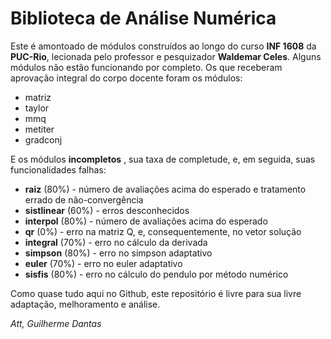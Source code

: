 # Biblioteca de Análise Numérica
Este é amontoado de módulos construídos ao longo do curso **INF 1608** da **PUC-Rio**, lecionada pelo professor e pesquizador **Waldemar Celes**. Alguns módulos não estão funcionando por completo. Os que receberam aprovação integral do corpo docente foram os módulos:
* matriz
* taylor
* mmq
* metiter
* gradconj

E os módulos **incompletos** , sua taxa de completude, e, em seguida, suas funcionalidades falhas:

* **raiz** (80%) - número de avaliações acima do esperado e tratamento errado de não-convergência
* **sistlinear** (60%) - erros desconhecidos
* **interpol** (80%) - número de avaliações acima do esperado
* **qr** (0%) - erro na matriz Q, e, consequentemente, no vetor solução
* **integral** (70%) - erro no cálculo da derivada
* **simpson** (80%) - erro no simpson adaptativo
* **euler** (70%) - erro no euler adaptativo
* **sisfis** (80%) - erro no cálculo do pendulo por método numérico

Como quase tudo aqui no Github, este repositório é livre para sua livre adaptação, melhoramento e análise.

_Att,
Guilherme Dantas_
